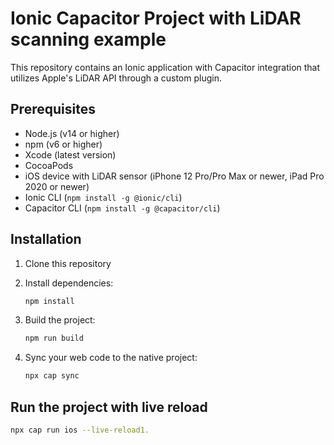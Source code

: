 # Ionic Capacitor Project with LiDAR scanning example

This repository contains an Ionic application with Capacitor integration that utilizes Apple's LiDAR API through a custom plugin.

## Prerequisites

- Node.js (v14 or higher)
- npm (v6 or higher)
- Xcode (latest version)
- CocoaPods
- iOS device with LiDAR sensor (iPhone 12 Pro/Pro Max or newer, iPad Pro 2020 or newer)
- Ionic CLI (`npm install -g @ionic/cli`)
- Capacitor CLI (`npm install -g @capacitor/cli`)

## Installation

1. Clone this repository

2. Install dependencies:
   ```bash
   npm install
   ```

3. Build the project:
   ```bash
   npm run build
   ```

4. Sync your web code to the native project:
   ```bash
   npx cap sync
   ```


## Run the project with live reload

   ```bash
npx cap run ios --live-reload1.
   ```
